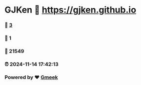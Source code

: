 # GJKen :link: https://gjken.github.io 
### :page_facing_up: [3](https://gjken.github.io/tag.html) 
### :speech_balloon: 1 
### :hibiscus: 21549 
### :alarm_clock: 2024-11-14 17:42:13 
### Powered by :heart: [Gmeek](https://github.com/Meekdai/Gmeek)
